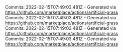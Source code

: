 Commits: 2022-02-15T07:49:03.481Z - Generated via https://github.com/marketplace/actions/artificial-grass
<br>
Commits: 2022-02-15T07:49:03.481Z - Generated via https://github.com/marketplace/actions/artificial-grass
<br>
Commits: 2022-02-15T07:49:03.481Z - Generated via https://github.com/marketplace/actions/artificial-grass
<br>
Commits: 2022-02-15T07:49:03.481Z - Generated via https://github.com/marketplace/actions/artificial-grass
<br>
